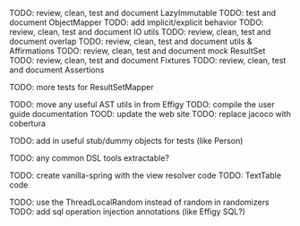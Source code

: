 
TODO: review, clean, test and document LazyImmutable
TODO: test and document ObjectMapper
    TODO: add implicit/explicit behavior
TODO: review, clean, test and document IO utils
TODO: review, clean, test and document overlap
TODO: review, clean, test and document utils & Affirmations
TODO: review, clean, test and document mock ResultSet
TODO: review, clean, test and document Fixtures
TODO: review, clean, test and document Assertions

TODO: more tests for ResultSetMapper

TODO: move any useful AST utils in from Effigy
TODO: compile the user guide documentation
TOOD: update the web site
TODO: replace jacoco with cobertura

TODO: add in useful stub/dummy objects for tests (like Person)

TODO: any common DSL tools extractable?

TODO: create vanilla-spring with the view resolver code
TODO: TextTable code

TODO: use the ThreadLocalRandom instead of random in randomizers
TODO: add sql operation injection annotations (like Effigy SQL?)